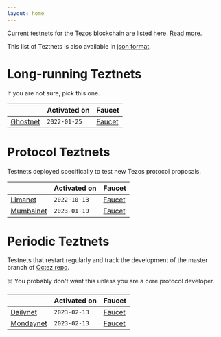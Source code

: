 ```yaml
---
layout: home
---
```


Current testnets for the [Tezos](https://tezos.com) blockchain are listed here. [Read more](about/).

This list of Teztnets is also available in [json format](https://teztnets.xyz/teztnets.json).

# Long-running Teztnets

If you are not sure, pick this one.

| | Activated on | Faucet |
|-------|---------------------|--|
| [Ghostnet](/ghostnet-about) | `2022-01-25` | [Faucet](https://faucet.ghostnet.teztnets.xyz) |



# Protocol Teztnets

Testnets deployed specifically to test new Tezos protocol proposals.

| | Activated on | Faucet |
|-------|---------------------|--|
| [Limanet](/limanet-about) | `2022-10-13` | [Faucet](https://faucet.limanet.teztnets.xyz) |
| [Mumbainet](/mumbainet-about) | `2023-01-19` | [Faucet](https://faucet.mumbainet.teztnets.xyz) |



# Periodic Teztnets

Testnets that restart regularly and track the development of the master branch of [Octez repo](https://gitlab.com/tezos/tezos/).
 
☠️ You probably don't want this unless you are a core protocol developer.

| | Activated on | Faucet |
|-------|---------------------|--|
| [Dailynet](/dailynet-about) | `2023-02-13` | [Faucet](https://faucet.dailynet-2023-02-13.teztnets.xyz) |
| [Mondaynet](/mondaynet-about) | `2023-02-13` | [Faucet](https://faucet.mondaynet-2023-02-13.teztnets.xyz) |



